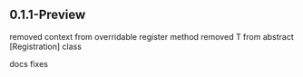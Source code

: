 ## 0.1.1-Preview

removed context from overridable register method
removed T from abstract [Registration] class

docs fixes
